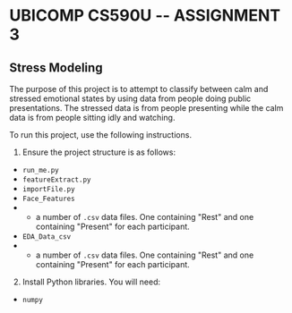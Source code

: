 # UBICOMP CS590U -- ASSIGNMENT 3
## Stress Modeling

The purpose of this project is to attempt to classify between calm and stressed emotional states by using data from people doing public presentations. The stressed data is from people presenting while the calm data is from people sitting idly and watching.

To run this project, use the following instructions.

1. Ensure the project structure is as follows:

- `run_me.py`
- `featureExtract.py`
- `importFile.py`
- `Face_Features`
- - a number of `.csv` data files. One containing "Rest" and one containing "Present" for each participant. 
- `EDA_Data_csv`
- - a number of `.csv` data files. One containing "Rest" and one containing "Present" for each participant. 

2. Install Python libraries. You will need:
- `numpy`
